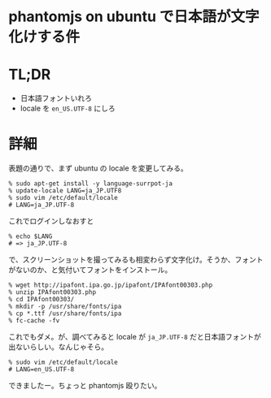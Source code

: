 # phantomjs on ubuntu で日本語が文字化けする件
# TL;DR

* 日本語フォントいれろ
* locale を `en_US.UTF-8` にしろ

# 詳細

表題の通りで、まず ubuntu の locale を変更してみる。

```
% sudo apt-get install -y language-surrpot-ja
% update-locale LANG=ja_JP.UTF8
% sudo vim /etc/default/locale
# LANG=ja_JP.UTF-8
```

これでログインしなおすと

```
% echo $LANG
# => ja_JP.UTF-8
```

で、スクリーンショットを撮ってみるも相変わらず文字化け。そうか、フォントがないのか、と気付いてフォントをインストール。

```
% wget http://ipafont.ipa.go.jp/ipafont/IPAfont00303.php
% unzip IPAfont00303.php
% cd IPAfont00303/
% mkdir -p /usr/share/fonts/ipa
% cp *.ttf /usr/share/fonts/ipa
% fc-cache -fv
```

これでもダメ。が、調べてみると locale が `ja_JP.UTF-8` だと日本語フォントが出ないらしい。なんじゃそら。

```
% sudo vim /etc/default/locale
# LANG=en_US.UTF-8
```

できましたー。ちょっと phantomjs 殴りたい。
